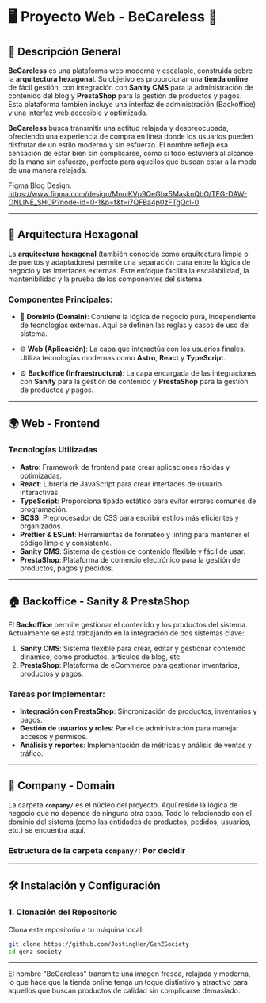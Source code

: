 # 🖥️ **Proyecto Web - BeCareless** 🌟
  
## 🎯 **Descripción General**

**BeCareless** es una plataforma web moderna y escalable, construida sobre la **arquitectura hexagonal**. Su objetivo es proporcionar una **tienda online** de fácil gestión, con integración con **Sanity CMS** para la administración de contenido del blog y **PrestaShop** para la gestión de productos y pagos. Esta plataforma también incluye una interfaz de administración (Backoffice) y una interfaz web accesible y optimizada.

**BeCareless** busca transmitir una actitud relajada y despreocupada, ofreciendo una experiencia de compra en línea donde los usuarios pueden disfrutar de un estilo moderno y sin esfuerzo. El nombre refleja esa sensación de estar bien sin complicarse, como si todo estuviera al alcance de la mano sin esfuerzo, perfecto para aquellos que buscan estar a la moda de una manera relajada.

Figma Blog Design: https://www.figma.com/design/MnolKVp9QeGhx5MasknQbO/TFG-DAW-ONLINE_SHOP?node-id=0-1&p=f&t=i7QFBa4p0zFTgQcl-0

---

## 🔄 **Arquitectura Hexagonal**

La **arquitectura hexagonal** (también conocida como arquitectura limpia o de puertos y adaptadores) permite una separación clara entre la lógica de negocio y las interfaces externas. Este enfoque facilita la escalabilidad, la mantenibilidad y la prueba  de los componentes del sistema.

### Componentes Principales:

- 🏢 **Dominio (Domain)**: Contiene la lógica de negocio pura, independiente de tecnologías externas. Aquí se definen las reglas y casos de uso del sistema.
  
- 🌐 **Web (Aplicación)**: La capa que interactúa con los usuarios finales. Utiliza tecnologías modernas como **Astro**, **React** y **TypeScript**.

- ⚙️ **Backoffice (Infraestructura)**: La capa encargada de las integraciones con **Sanity** para la gestión de contenido y **PrestaShop** para la gestión de productos y pagos.

---

## 🌍 **Web - Frontend**

### Tecnologías Utilizadas

- **Astro**: Framework de frontend para crear aplicaciones rápidas y optimizadas.
- **React**: Librería de JavaScript para crear interfaces de usuario interactivas.
- **TypeScript**: Proporciona tipado estático para evitar errores comunes de programación.
- **SCSS**: Preprocesador de CSS para escribir estilos más eficientes y organizados.
- **Prettier & ESLint**: Herramientas de formateo y linting para mantener el código limpio y consistente.
- **Sanity CMS**: Sistema de gestión de contenido flexible y fácil de usar.
- **PrestaShop**: Plataforma de comercio electrónico para la gestión de productos, pagos y pedidos.

---

## 🏠 **Backoffice - Sanity & PrestaShop**

El **Backoffice** permite gestionar el contenido y los productos del sistema. Actualmente se está trabajando en la integración de dos sistemas clave:

1. **Sanity CMS**: Sistema flexible para crear, editar y gestionar contenido dinámico, como productos, artículos de blog, etc.
2. **PrestaShop**: Plataforma de eCommerce para gestionar inventarios, productos y pagos.

### Tareas por Implementar:
- **Integración con PrestaShop**: Sincronización de productos, inventarios y pagos.
- **Gestión de usuarios y roles**: Panel de administración para manejar accesos y permisos.
- **Análisis y reportes**: Implementación de métricas y análisis de ventas y tráfico.

---

## 🏢 **Company - Domain**

La carpeta **`company/`** es el núcleo del proyecto. Aquí reside la lógica de negocio que no depende de ninguna otra capa. Todo lo relacionado con el dominio del sistema (como las entidades de productos, pedidos, usuarios, etc.) se encuentra aquí.

### Estructura de la carpeta `company/`: Por decidir

---

## 🛠️ **Instalación y Configuración**

### 1. **Clonación del Repositorio**

Clona este repositorio a tu máquina local:

```bash
git clone https://github.com/JostingHer/GenZSociety
cd genz-society
```

---

El nombre "BeCareless" transmite una imagen fresca, relajada y moderna, lo que hace que la tienda online tenga un toque distintivo y atractivo para aquellos que buscan productos de calidad sin complicarse demasiado.
